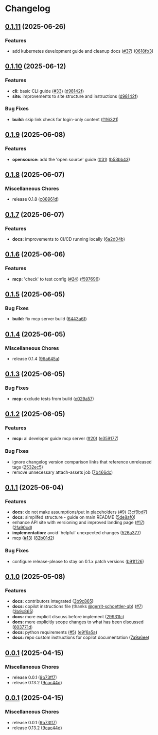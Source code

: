# Changelog

## [0.1.11](https://github.com/dwmkerr/ai-developer-guide/compare/v0.1.10...v0.1.11) (2025-06-26)


### Features

* add kubernetes development guide and cleanup docs ([#37](https://github.com/dwmkerr/ai-developer-guide/issues/37)) ([0618fb3](https://github.com/dwmkerr/ai-developer-guide/commit/0618fb36cf78794ca536f7a1ee0c0ac5d0a1ae2b))

## [0.1.10](https://github.com/dwmkerr/ai-developer-guide/compare/v0.1.9...v0.1.10) (2025-06-12)


### Features

* **cli:** basic CLI guide ([#33](https://github.com/dwmkerr/ai-developer-guide/issues/33)) ([d98142f](https://github.com/dwmkerr/ai-developer-guide/commit/d98142f6749d40666e34d572ef6c3b364947e61d))
* **site:** improvements to site structure and instructions ([d98142f](https://github.com/dwmkerr/ai-developer-guide/commit/d98142f6749d40666e34d572ef6c3b364947e61d))


### Bug Fixes

* **build:** skip link check for login-only content ([f116321](https://github.com/dwmkerr/ai-developer-guide/commit/f116321dd7cd8ab41434ab827c5ba3a0ac4a4c6a))

## [0.1.9](https://github.com/dwmkerr/ai-developer-guide/compare/v0.1.8...v0.1.9) (2025-06-08)


### Features

* **opensource:** add the 'open source' guide ([#31](https://github.com/dwmkerr/ai-developer-guide/issues/31)) ([b53bb43](https://github.com/dwmkerr/ai-developer-guide/commit/b53bb439d1cf06a3b87225e97047956654945a56))

## [0.1.8](https://github.com/dwmkerr/ai-developer-guide/compare/v0.1.7...v0.1.8) (2025-06-07)


### Miscellaneous Chores

* release 0.1.8 ([c88961d](https://github.com/dwmkerr/ai-developer-guide/commit/c88961de57d877f8845c1c0fd17b8b511b61b214))

## [0.1.7](https://github.com/dwmkerr/ai-developer-guide/compare/v0.1.6...v0.1.7) (2025-06-07)


### Features

* **docs:** improvements to CI/CD running locally ([6a2d04b](https://github.com/dwmkerr/ai-developer-guide/commit/6a2d04ba6149211cd3a9f8cf2df0d815d621c6c7))

## [0.1.6](https://github.com/dwmkerr/ai-developer-guide/compare/v0.1.5...v0.1.6) (2025-06-06)


### Features

* **mcp:** 'check' to test config ([#24](https://github.com/dwmkerr/ai-developer-guide/issues/24)) ([f597696](https://github.com/dwmkerr/ai-developer-guide/commit/f597696a010743bcf9d23099066c7d2b27dc4098))

## [0.1.5](https://github.com/dwmkerr/ai-developer-guide/compare/v0.1.4...v0.1.5) (2025-06-05)


### Bug Fixes

* **build:** fix mcp server build ([6443a6f](https://github.com/dwmkerr/ai-developer-guide/commit/6443a6fe89d79ab2c111bed4560fdc0452d7f4cf))

## [0.1.4](https://github.com/dwmkerr/ai-developer-guide/compare/v0.1.3...v0.1.4) (2025-06-05)


### Miscellaneous Chores

* release 0.1.4 ([96a645a](https://github.com/dwmkerr/ai-developer-guide/commit/96a645a645efd5009d859e78855b3a460e57842f))

## [0.1.3](https://github.com/dwmkerr/ai-developer-guide/compare/v0.1.2...v0.1.3) (2025-06-05)


### Bug Fixes

* **mcp:** exclude tests from build ([c029a57](https://github.com/dwmkerr/ai-developer-guide/commit/c029a57b6704473887de9816301852051a5cea73))

## [0.1.2](https://github.com/dwmkerr/ai-developer-guide/compare/v0.1.1...v0.1.2) (2025-06-05)


### Features

* **mcp:** ai developer guide mcp server ([#20](https://github.com/dwmkerr/ai-developer-guide/issues/20)) ([e359177](https://github.com/dwmkerr/ai-developer-guide/commit/e359177951b05538188a9f1b1c2daa446b38b9f0))


### Bug Fixes

* ignore changelog version comparison links that reference unreleased tags ([2532ec5](https://github.com/dwmkerr/ai-developer-guide/commit/2532ec5d1d6e880d9a00319722ec67649bf04bd5))
* remove unnecessary attach-assets job ([7b466dc](https://github.com/dwmkerr/ai-developer-guide/commit/7b466dc8454e1e01b70e26e69151ebf095890447))

## [0.1.1](https://github.com/dwmkerr/ai-developer-guide/compare/v0.1.0...v0.1.1) (2025-06-04)


### Features

* **docs:** do not make assumptions/put in placeholders ([#9](https://github.com/dwmkerr/ai-developer-guide/issues/9)) ([3cf9bd7](https://github.com/dwmkerr/ai-developer-guide/commit/3cf9bd76f4cdfe904549033b74a62257a3fb8ebe))
* **docs:** simplifed structure - guide on main README ([5de8af0](https://github.com/dwmkerr/ai-developer-guide/commit/5de8af0333f2520ae62e77880afea99b533a5d25))
* enhance API site with versioning and improved landing page ([#17](https://github.com/dwmkerr/ai-developer-guide/issues/17)) ([2fa90cd](https://github.com/dwmkerr/ai-developer-guide/commit/2fa90cdcc10234dc120f8aafee6ea8ea843a5208))
* **implementation:** avoid 'helpful' unexpected changes ([526a377](https://github.com/dwmkerr/ai-developer-guide/commit/526a37712e99bf7ffc214bfaa63790ea6b9d4d6d))
* mcp ([#13](https://github.com/dwmkerr/ai-developer-guide/issues/13)) ([82b01d2](https://github.com/dwmkerr/ai-developer-guide/commit/82b01d22eea84c9562beeb105f5870570aead22b))


### Bug Fixes

* configure release-please to stay on 0.1.x patch versions ([b91f126](https://github.com/dwmkerr/ai-developer-guide/commit/b91f1269c4b8a5a2e5570242592e98218ef802e6))

## [0.1.0](https://github.com/dwmkerr/ai-developer-guide/compare/v0.0.1...v0.1.0) (2025-05-08)


### Features

* **docs:** contributors integrated ([3b9c865](https://github.com/dwmkerr/ai-developer-guide/commit/3b9c8655b7f967f1ba83cb53c4f15dcdf2e5d817))
* **docs:** copilot instructions file (thanks [@gerrit-schoettler-qb](https://github.com/gerrit-schoettler-qb)) ([#7](https://github.com/dwmkerr/ai-developer-guide/issues/7)) ([3b9c865](https://github.com/dwmkerr/ai-developer-guide/commit/3b9c8655b7f967f1ba83cb53c4f15dcdf2e5d817))
* **docs:** more explicit discuss before implement ([29931fc](https://github.com/dwmkerr/ai-developer-guide/commit/29931fcabe6d72d6853142e043db9b0a90eee955))
* **docs:** more explicitly scope changes to what has been discussed ([603771d](https://github.com/dwmkerr/ai-developer-guide/commit/603771dfb6b9506bce5273baed6231fa91f5b1ac))
* **docs:** python requirements ([#5](https://github.com/dwmkerr/ai-developer-guide/issues/5)) ([e9f6a5a](https://github.com/dwmkerr/ai-developer-guide/commit/e9f6a5addb68dedea319de7c71fac9edfaab3423))
* **docs:** repo custom instructions for copilot documentation ([7a9a6ee](https://github.com/dwmkerr/ai-developer-guide/commit/7a9a6ee221f6f65547bacd9d6e7880f44b109818))

## [0.0.1](https://github.com/dwmkerr/developer-guide/compare/v0.0.1...v0.0.1) (2025-04-15)


### Miscellaneous Chores

* release 0.0.1 ([9b73ff7](https://github.com/dwmkerr/developer-guide/commit/9b73ff7f054feebeeb86851d9b8fe38020aa5ae0))
* release 0.13.2 ([9cac44d](https://github.com/dwmkerr/developer-guide/commit/9cac44dba59afb781bf308054d91b71c141b1bc3))

## [0.0.1](https://github.com/dwmkerr/developer-guide/compare/v0.1.0...v0.0.1) (2025-04-15)


### Miscellaneous Chores

* release 0.0.1 ([9b73ff7](https://github.com/dwmkerr/developer-guide/commit/9b73ff7f054feebeeb86851d9b8fe38020aa5ae0))
* release 0.13.2 ([9cac44d](https://github.com/dwmkerr/developer-guide/commit/9cac44dba59afb781bf308054d91b71c141b1bc3))
